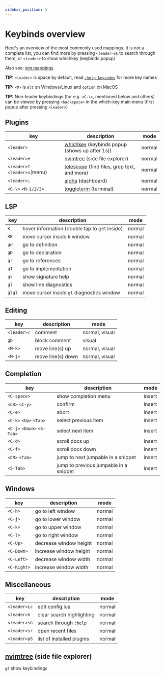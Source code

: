 ```yaml
---
sidebar_position: 3
---
```


# Keybinds overview

Here's an overview of the most commonly used mappings.
It is not a complete list, you can find more by pressing `<leader>sk` to search through them,
or `<leader>` to show whichkey (keybinds popup)

Also see:
[vim mappings](https://devhints.io/vim)

**TIP:** `<leader>` is space by default, read [`:help keycodes`](https://neovim.io/doc/user/intro.html#keycodes) for more key names

**TIP:** `<M>` is `alt` on Windows/Linux and `option` on MacOS

**TIP:** Non-leader keybindings (for e.g. `<C-\>`, mentioned below and others) can be viewed
by pressing `<backspace>` in the which-key main menu (first popup after pressing `<leader>`)

## Plugins

| key                           | description                                                                                     | mode   |
| ----------------------------- | ----------------------------------------------------------------------------------------------- | ------ |
| `<leader>`                    | [whichkey](https://github.com/folke/which-key.nvim) (keybinds popup (shows up after 1s))        | normal |
| `<leader>e`                   | [nvimtree](https://github.com/nvim-tree/nvim-tree.lua) (side file explorer)                     | normal |
| `<leader>f` `<leader>s`(menu) | [telescope](https://github.com/nvim-telescope/telescope.nvim) (find files, grep text, and more) | normal |
| `<leader>;`                   | [alpha](https://github.com/goolord/alpha-nvim) (dashboard)                                      | normal |
| `<C-\>` `<M-1/2/3>`           | [toggleterm](https://github.com/akinsho/toggleterm.nvim) (terminal)                             | normal |

## LSP

| key    | description                                  | mode   |
| ------ | -------------------------------------------- | ------ |
| `K`    | hover information (double tap to get inside) | normal |
| `KK`   | move cursor inside `K` window                | normal |
| `gd`   | go to definition                             | normal |
| `gD`   | go to declaration                            | normal |
| `gr`   | go to references                             | normal |
| `gI`   | go to implementation                         | normal |
| `gs`   | show signature help                          | normal |
| `gl`   | show line diagnostics                        | normal |
| `glgl` | move cursor inside `gl` diagnostics window   | normal |

## Editing

| key         | description       | mode           |
| ----------- | ----------------- | -------------- |
| `<leader>/` | comment           | normal, visual |
| `gb`        | block comment     | visual         |
| `<M-k>`     | move line(s) up   | normal, visual |
| `<M-j>`     | move line(s) down | normal, visual |

## Completion

| key                        | description                            | mode   |
| -------------------------- | -------------------------------------- | ------ |
| `<C-space>`                | show completion menu                   | insert |
| `<CR>` `<C-y>`             | confirm                                | insert |
| `<C-e>`                    | abort                                  | insert |
| `<C-k>` `<Up>` `<Tab>`     | select previous item                   | insert |
| `<C-j>` `<Down>` `<S-Tab>` | select next item                       | insert |
| `<C-d>`                    | scroll docs up                         | insert |
| `<C-f>`                    | scroll docs down                       | insert |
| `<CR>` `<Tab>`             | jump to next jumpable in a snippet     | insert |
| `<S-Tab>`                  | jump to previous jumpable in a snippet | insert |

## Windows

| key         | description            | mode   |
| ----------- | ---------------------- | ------ |
| `<C-h>`     | go to left window      | normal |
| `<C-j>`     | go to lower window     | normal |
| `<C-k>`     | go to upper window     | normal |
| `<C-l>`     | go to right window     | normal |
| `<C-Up>`    | decrease window height | normal |
| `<C-Down>`  | increase window height | normal |
| `<C-Left>`  | decrease window width  | normal |
| `<C-Right>` | increase window width  | normal |

## Miscellaneous

| key          | description               | mode   |
| ------------ | ------------------------- | ------ |
| `<leader>Lc` | edit config.lua           | normal |
| `<leader>h`  | clear search highlighting | normal |
| `<leader>sh` | search through `:help`    | normal |
| `<leader>sr` | open recent files         | normal |
| `<leader>pS` | list of installed plugins | normal |

## [nvimtree](https://github.com/nvim-tree/nvim-tree.lua) (side file explorer)

`g?` show keybindings
